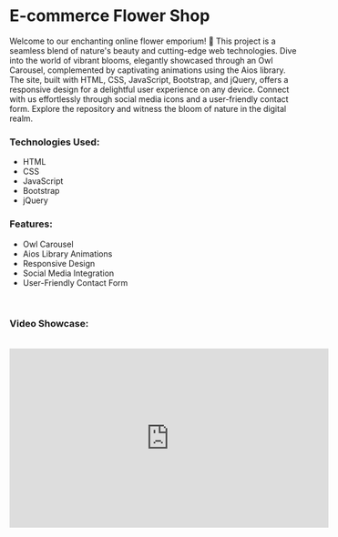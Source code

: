<h1>E-commerce Flower Shop</h1>
<p>Welcome to our enchanting online flower emporium! 🌸 This project is a seamless blend of nature's beauty and cutting-edge web technologies. Dive into the world of vibrant blooms, elegantly showcased through an Owl Carousel, complemented by captivating animations using the Aios library. The site, built with HTML, CSS, JavaScript, Bootstrap, and jQuery, offers a responsive design for a delightful user experience on any device. Connect with us effortlessly through social media icons and a user-friendly contact form. Explore the repository and witness the bloom of nature in the digital realm.</p>

<h3>Technologies Used:</h3>
<ul>
<li>HTML</li>
<li>CSS</li>
<li>JavaScript</li>
<li>Bootstrap</li>
<li>jQuery</li>
</ul>
<h3>Features:</h3>
<ul>
<li>Owl Carousel</li>
<li>Aios Library Animations</li>
<li>Responsive Design</li>
<li>Social Media Integration</li>
<li>User-Friendly Contact Form</li>
</ul>
<br>
<h3>Video Showcase:</h3>
<br>
<iframe width="560" height="315" src="https://www.youtube.com/embed/xebH9ceae0g" title="YouTube video player" frameborder="0" allow="accelerometer; autoplay; clipboard-write; encrypted-media; gyroscope; picture-in-picture; web-share" allowfullscreen></iframe>
